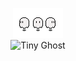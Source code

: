 <p align="center">
  <img src="./ghost.gif" alt="Tiny Ghost" /> <br>
  <img src="https://images.steamusercontent.com/ugc/934927864602879061/21F7BCDE40A43F4595C08CCD544BD7249E661395/?imw=5000&imh=5000&ima=fit&impolicy=Letterbox&imcolor=%23000000&letterbox=false" alt="Tiny Ghost" />
</p>
